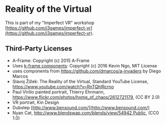 # Reality of the Virtual

This is part of my "Imperfect VR" workshop [https://github.com/i3games/imperfect-vr](https://github.com/i3games/imperfect-vr).

## Third-Party Licenses

* A-Frame: Copyright (c) 2015 A-Frame
* Uses [k-frame components](https://github.com/ngokevin/k-frame): Copyright (c) 2016 Kevin Ngo, MIT License
* uses components from https://github.com/dmarcos/a-invaders by Diego Marcos
* Slavoj Žižek: The Reality of the Virtual, Standard YouTube License, https://www.youtube.com/watch?v=RnTQhIRcrno
* Paul Virilio painted portrait, Thierry Ehrmann, https://www.flickr.com/photos/home_of_chaos/2612721179, (CC BY 2.0)
* VR portrait, Kin Design
* Dubstep [http://www.bensound.com/](http://www.bensound.com/)
* Nyan Cat, http://www.blendswap.com/blends/view/54942,Public, (CC0 1.0)
